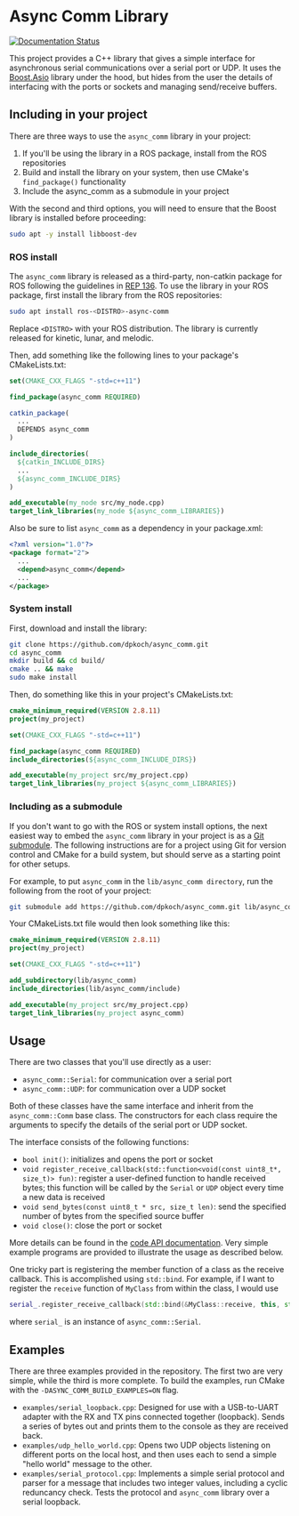 # Async Comm Library

[![Documentation Status](https://codedocs.xyz/dpkoch/async_comm.svg)](https://codedocs.xyz/dpkoch/async_comm/)

This project provides a C++ library that gives a simple interface for asynchronous serial communications over a serial port or UDP.
It uses the [Boost.Asio](http://www.boost.org/doc/libs/master/doc/html/boost_asio.html) library under the hood, but hides from the user the details of interfacing with the ports or sockets and managing send/receive buffers.

## Including in your project

There are three ways to use the `async_comm` library in your project:

  1. If you'll be using the library in a ROS package, install from the ROS repositories
  2. Build and install the library on your system, then use CMake's `find_package()` functionality
  3. Include the async_comm as a submodule in your project

With the second and third options, you will need to ensure that the Boost library is installed before proceeding:

```bash
sudo apt -y install libboost-dev
```

### ROS install

The `async_comm` library is released as a third-party, non-catkin package for ROS following the guidelines in [REP 136](http://www.ros.org/reps/rep-0136.html). To use the library in your ROS package, first install the library from the ROS repositories:

```bash
sudo apt install ros-<DISTRO>-async-comm
```

Replace `<DISTRO>` with your ROS distribution. The library is currently released for kinetic, lunar, and melodic.

Then, add something like the following lines to your package's CMakeLists.txt:

```CMake
set(CMAKE_CXX_FLAGS "-std=c++11")

find_package(async_comm REQUIRED)

catkin_package(
  ...
  DEPENDS async_comm
)

include_directories(
  ${catkin_INCLUDE_DIRS}
  ...
  ${async_comm_INCLUDE_DIRS}
)

add_executable(my_node src/my_node.cpp)
target_link_libraries(my_node ${async_comm_LIBRARIES})
```

Also be sure to list `async_comm` as a dependency in your package.xml:

```XML
<?xml version="1.0"?>
<package format="2">
  ...
  <depend>async_comm</depend>
  ...
</package>
```

### System install

First, download and install the library:

```bash
git clone https://github.com/dpkoch/async_comm.git
cd async_comm
mkdir build && cd build/
cmake .. && make
sudo make install
```

Then, do something like this in your project's CMakeLists.txt:

```CMake
cmake_minimum_required(VERSION 2.8.11)
project(my_project)

set(CMAKE_CXX_FLAGS "-std=c++11")

find_package(async_comm REQUIRED)
include_directories(${async_comm_INCLUDE_DIRS})

add_executable(my_project src/my_project.cpp)
target_link_libraries(my_project ${async_comm_LIBRARIES})
```

### Including as a submodule

If you don't want to go with the ROS or system install options, the next easiest way to embed the `async_comm` library in your project is as a [Git submodule](https://git-scm.com/docs/gitsubmodules). The following instructions are for a project using Git for version control and CMake for a build system, but should serve as a starting point for other setups.

For example, to put `async_comm` in the `lib/async_comm directory`, run the following from the root of your project:

```bash
git submodule add https://github.com/dpkoch/async_comm.git lib/async_comm
```

Your CMakeLists.txt file would then look something like this:

```CMake
cmake_minimum_required(VERSION 2.8.11)
project(my_project)

set(CMAKE_CXX_FLAGS "-std=c++11")

add_subdirectory(lib/async_comm)
include_directories(lib/async_comm/include)

add_executable(my_project src/my_project.cpp)
target_link_libraries(my_project async_comm)
```

## Usage

There are two classes that you'll use directly as a user:

  - `async_comm::Serial`: for communication over a serial port
  - `async_comm::UDP`: for communication over a UDP socket

Both of these classes have the same interface and inherit from the `async_comm::Comm` base class.
The constructors for each class require the arguments to specify the details of the serial port or UDP socket.

The interface consists of the following functions:

  - `bool init()`: initializes and opens the port or socket
  - `void register_receive_callback(std::function<void(const uint8_t*, size_t)> fun)`: register a user-defined function to handle received bytes; this function will be called by the `Serial` or `UDP` object every time a new data is received
  - `void send_bytes(const uint8_t * src, size_t len)`: send the specified number of bytes from the specified source buffer
  - `void close()`: close the port or socket

More details can be found in the [code API documentation](https://codedocs.xyz/dpkoch/async_comm/).
Very simple example programs are provided to illustrate the usage as described below.

One tricky part is registering the member function of a class as the receive callback. This is accomplished using `std::bind`. For example, if I want to register the `receive` function of `MyClass` from within the class, I would use

```C++
serial_.register_receive_callback(std::bind(&MyClass::receive, this, std::placeholders::_1));
```

where `serial_` is an instance of `async_comm::Serial`.

## Examples

There are three examples provided in the repository. The first two are very simple, while the third is more complete. To build the examples, run CMake with the `-DASYNC_COMM_BUILD_EXAMPLES=ON` flag.

  - `examples/serial_loopback.cpp`: Designed for use with a USB-to-UART adapter with the RX and TX pins connected together (loopback). Sends a series of bytes out and prints them to the console as they are received back.
  - `examples/udp_hello_world.cpp`: Opens two UDP objects listening on different ports on the local host, and then uses each to send a simple "hello world" message to the other.
  - `examples/serial_protocol.cpp`: Implements a simple serial protocol and parser for a message that includes two integer values, including a cyclic reduncancy check. Tests the protocol and `async_comm` library over a serial loopback.
